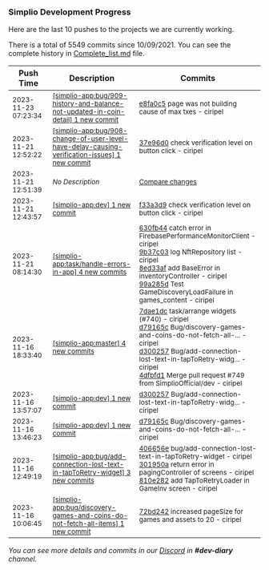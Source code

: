 
### Simplio Development Progress

Here are the last 10 pushes to the projects we are currently working.

There is a total of 5549 commits since 10/09/2021. You can see the complete history in
 [Complete_list.md](Complete_list.md) file.

| Push Time | Description | Commits |
| --- | --- | --- |
| <sub>2023-11-23 07:23:34</sub> | <sub>[[simplio-app:bug/909-history-and-balance-not-updated-in-coin-detail] 1 new commit](https://github.com/SimplioOfficial/simplio-app/commit/e8fa0c5164db8a711af098cdb1b2fbfe693ea2c4)</sub> | <sub>[e8fa0c5](https://github.com/SimplioOfficial/simplio-app/commit/e8fa0c5164db8a711af098cdb1b2fbfe693ea2c4) page was not building cause of max txes - ciripel</sub> |
| <sub>2023-11-21 12:52:22</sub> | <sub>[[simplio-app:bug/908-change-of-user-level-have-delay-causing-verification-issues] 1 new commit](https://github.com/SimplioOfficial/simplio-app/commit/37e96d09c7960829dc6b994fe925ff798aab9a8e)</sub> | <sub>[37e96d0](https://github.com/SimplioOfficial/simplio-app/commit/37e96d09c7960829dc6b994fe925ff798aab9a8e) check verification level on button click - ciripel</sub> |
| <sub>2023-11-21 12:51:39</sub> | <sub>_No Description_</sub> | <sub>[Compare changes](https://github.com/SimplioOfficial/simplio-app/compare/f33a3d991e1f...d3002574d639)</sub> |
| <sub>2023-11-21 12:43:57</sub> | <sub>[[simplio-app:dev] 1 new commit](https://github.com/SimplioOfficial/simplio-app/commit/f33a3d991e1fa8b2ad82ed745a1c65b5fd7b6658)</sub> | <sub>[f33a3d9](https://github.com/SimplioOfficial/simplio-app/commit/f33a3d991e1fa8b2ad82ed745a1c65b5fd7b6658) check verification level on button click - ciripel</sub> |
| <sub>2023-11-21 08:14:30</sub> | <sub>[[simplio-app:task/handle-errors-in-app] 4 new commits](https://github.com/SimplioOfficial/simplio-app/compare/630fb44fd74a^...99a285d00e05)</sub> | <sub>[630fb44](https://github.com/SimplioOfficial/simplio-app/commit/630fb44fd74a4badac5652f29a32eae6aaacd952) catch error in FirebasePerformanceMonitorClient - ciripel<br>[9b37c03](https://github.com/SimplioOfficial/simplio-app/commit/9b37c03fbcf1b66e35e970411ff70e0e95532bac) log NftRepository list - ciripel<br>[8ed33af](https://github.com/SimplioOfficial/simplio-app/commit/8ed33af8a79f93d7421e6cd486220585a8a621a8) add BaseError in inventoryController - ciripel<br>[99a285d](https://github.com/SimplioOfficial/simplio-app/commit/99a285d00e05956440487915ccd6089d3737f08f) Test GameDiscoveryLoadFailure in games_content - ciripel</sub> |
| <sub>2023-11-16 18:33:40</sub> | <sub>[[simplio-app:master] 4 new commits](https://github.com/SimplioOfficial/simplio-app/compare/d40853f8680a...4dfbfd17f657)</sub> | <sub>[7dae1dc](https://github.com/SimplioOfficial/simplio-app/commit/7dae1dcfd8595e37ef43583df341490bceadd356) task/arrange widgets (#740) - ciripel<br>[d79165c](https://github.com/SimplioOfficial/simplio-app/commit/d79165c14235d5c3a81a0fe127bc641b7879fdcc) Bug/discovery-games-and-coins-do-not-fetch-all-... - ciripel<br>[d300257](https://github.com/SimplioOfficial/simplio-app/commit/d3002574d63958575cc3d8f98b0488a219c671b4) Bug/add-connection-lost-text-in-tapToRetry-widg... - ciripel<br>[4dfbfd1](https://github.com/SimplioOfficial/simplio-app/commit/4dfbfd17f657ae4630c3cc75c79ac322bada4897) Merge pull request #749 from SimplioOfficial/dev - ciripel</sub> |
| <sub>2023-11-16 13:57:07</sub> | <sub>[[simplio-app:dev] 1 new commit](https://github.com/SimplioOfficial/simplio-app/commit/d3002574d63958575cc3d8f98b0488a219c671b4)</sub> | <sub>[d300257](https://github.com/SimplioOfficial/simplio-app/commit/d3002574d63958575cc3d8f98b0488a219c671b4) Bug/add-connection-lost-text-in-tapToRetry-widg... - ciripel</sub> |
| <sub>2023-11-16 13:46:23</sub> | <sub>[[simplio-app:dev] 1 new commit](https://github.com/SimplioOfficial/simplio-app/commit/d79165c14235d5c3a81a0fe127bc641b7879fdcc)</sub> | <sub>[d79165c](https://github.com/SimplioOfficial/simplio-app/commit/d79165c14235d5c3a81a0fe127bc641b7879fdcc) Bug/discovery-games-and-coins-do-not-fetch-all-... - ciripel</sub> |
| <sub>2023-11-16 12:49:19</sub> | <sub>[[simplio-app:bug/add-connection-lost-text-in-tapToRetry-widget] 3 new commits](https://github.com/SimplioOfficial/simplio-app/compare/406656ee9f16^...810e282a2468)</sub> | <sub>[406656e](https://github.com/SimplioOfficial/simplio-app/commit/406656ee9f163c9e016b46b3d20563a0281c603a) bug/add-connection-lost-text-in-tapToRetry-widget - ciripel<br>[301950a](https://github.com/SimplioOfficial/simplio-app/commit/301950a213e694c327d3e4ff7560f5bb65770f89) return error in pagingController of screens - ciripel<br>[810e282](https://github.com/SimplioOfficial/simplio-app/commit/810e282a2468d0274a616fa2eb0ea9456486cc46) add TapToRetryLoader in GameInv screen - ciripel</sub> |
| <sub>2023-11-16 10:06:45</sub> | <sub>[[simplio-app:bug/discovery-games-and-coins-do-not-fetch-all-items] 1 new commit](https://github.com/SimplioOfficial/simplio-app/commit/72bd24227ec7a489d037ad6e3b1eedf3a93892bc)</sub> | <sub>[72bd242](https://github.com/SimplioOfficial/simplio-app/commit/72bd24227ec7a489d037ad6e3b1eedf3a93892bc) increased pageSize for games and assets to 20 - ciripel</sub> |

_You can see more details and commits in our [Discord](https://discord.gg/aKhjuwZmdP) in **#dev-diary** channel._
